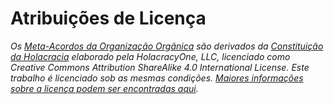 # Atribuições de Licença

_Os_ [_Meta-Acordos da Organização Orgânica_](meta-acordos.md) _são derivados da_ [_Constituição da Holacracia_](https://github.com/holacracyone/Holacracy-Constitution-4.1-PORTUGUESE/blob/master/Holacracy-Constitution-PT.md) _elaborado pela HolacracyOne, LLC, licenciado como Creative Commons Attribution ShareAlike 4.0 International License. Este trabalho é licenciado sob as mesmas condições._ [_Maiores informações sobre a licença podem ser encontradas aqui_](license.md)_._

